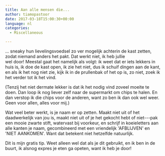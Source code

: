 ```yaml
---
title: Aan alle mensen die...
author: tiamopastoor
date: 2017-03-18T15:00:30+00:00
language: nl
categories:
  - Miscellaneous

---
```

... sneaky hun lievelingsvoedsel zo ver mogelijk achterin de kast zetten, zodat niemand anders het pakt. Dat werkt niet, ik heb jullie wel door! Meestal gaat het namelijk als volgt: ik weet dat er iets lekkers in huis is, ik doe de kast open, ik zie het niet, dus ik schuif dingen aan de kant, en als ik het nog niet zie, kijk ik in de prullenbak of het op is, zo niet, zoek ik het verder tot ik het vind.

(Tenzij het niet dermate lekker is dat ik het nodig vind zoveel moeite te doen. Dan loop ik nog liever zelf naar de supermarkt om chips te halen. En dan verstop ik die chips voor de anderen, want zo ben ik dan ook wel weer. Geen voor allen, alles voor mij.)

Wat veel beter werkt, is je naam er op zetten. Maakt niet uit of het daadwerkelijk van jou is, maakt niet uit of je het gekocht hebt of niet---pak een mooie zwarte stift, watervast bij voorkeur, en schrijf in koeieletters aan alle kanten je naam, gecombineerd met een vriendelijk 'AFBLIJVEN' en 'NIET AANKOMEN'. Want dat betekent niet hetzelfde natuurlijk.

Dit is mijn gratis tip. Weet alleen wel dat als je dit gebruikt, en ik ben in de buurt, ik alsnog expres je eten ga opeten, want ik heb je door!